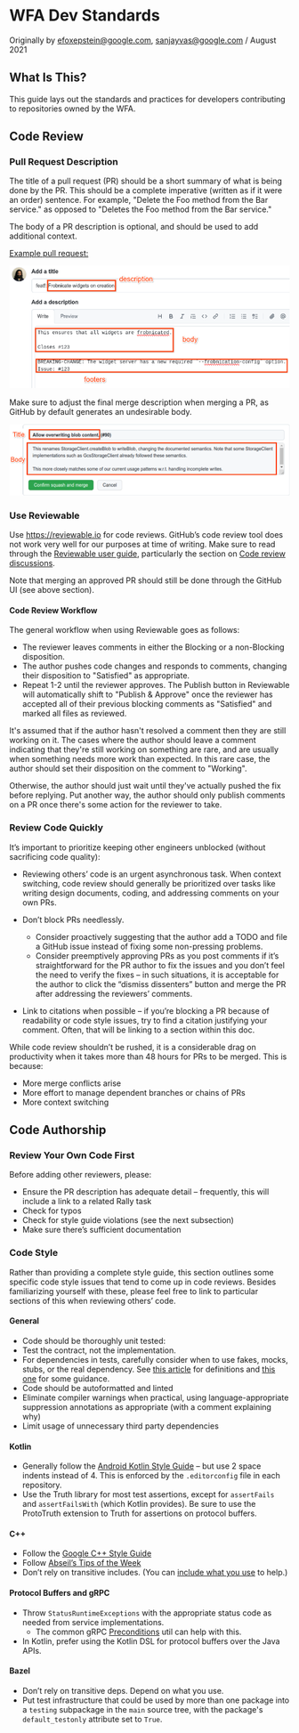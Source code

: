 # WFA Dev Standards
Originally by efoxepstein@google.com, sanjayvas@google.com / August 2021 

## What Is This?
This guide lays out the standards and practices for developers contributing to repositories owned by the WFA.

## Code Review
### Pull Request Description
The title of a pull request (PR) should be a short summary of what is being done by the PR. This should be a complete imperative (written as if it were an order) sentence. For example, "Delete the Foo method from the Bar service." as opposed to "Deletes the Foo method from the Bar service."

The body of a PR description is optional, and should be used to add additional context.

[Example pull request:](https://github.com/world-federation-of-advertisers/common-jvm/pull/90)

![example pull request body](dev-std-body-ex.png)

Make sure to adjust the final merge description when merging a PR, as GitHub by default generates an undesirable body.

![example pull request title+body](dev-std-title-body-ex.png)

### Use Reviewable
Use https://reviewable.io for code reviews. GitHub’s code review tool does not work very well for our purposes at time of writing. Make sure to read through the [Reviewable user guide](https://docs.reviewable.io/introduction.html), particularly the section on [Code review discussions](https://docs.reviewable.io/discussions.html).

Note that merging an approved PR should still be done through the GitHub UI (see above section).

#### Code Review Workflow
The general workflow when using Reviewable goes as follows:
  * The reviewer leaves comments in either the Blocking or a non-Blocking disposition.
  * The author pushes code changes and responds to comments, changing their disposition to "Satisfied" as appropriate.
  * Repeat 1-2 until the reviewer approves. The Publish button in Reviewable will automatically shift to "Publish & Approve" once the reviewer has accepted all of their previous blocking comments as "Satisfied" and marked all files as reviewed.

It's assumed that if the author hasn't resolved a comment then they are still working on it. The cases where the author should leave a comment indicating that they're still working on something are rare, and are usually when something needs more work than expected. In this rare case, the author should set their disposition on the comment to "Working".

Otherwise, the author should just wait until they've actually pushed the fix before replying. Put another way, the author should only publish comments on a PR once there's some action for the reviewer to take.

### Review Code Quickly
It’s important to prioritize keeping other engineers unblocked (without sacrificing code quality):

  * Reviewing others’ code is an urgent asynchronous task. When context switching, code review should generally be prioritized over tasks like writing design documents, coding, and addressing comments on your own PRs.


  * Don’t block PRs needlessly.
    * Consider proactively suggesting that the author add a TODO and file a GitHub issue instead of fixing some non-pressing problems.
    * Consider preemptively approving PRs as you post comments if it’s straightforward for the PR author to fix the issues and you don’t feel the need to verify the fixes – in such situations, it is acceptable for the author to click the “dismiss dissenters” button and merge the PR after addressing the reviewers’ comments.


  * Link to citations when possible – if you’re blocking a PR because of readability or code style issues, try to find a citation justifying your comment. Often, that will be linking to a section within this doc.

While code review shouldn’t be rushed, it is a considerable drag on productivity when it takes more than 48 hours for PRs to be merged. This is because:
  * More merge conflicts arise
  * More effort to manage dependent branches or chains of PRs
  * More context switching

## Code Authorship
### Review Your Own Code First
Before adding other reviewers, please:
  * Ensure the PR description has adequate detail – frequently, this will include a link to a related Rally task
  * Check for typos
  * Check for style guide violations (see the next subsection)
  * Make sure there’s sufficient documentation

### Code Style
Rather than providing a complete style guide, this section outlines some specific code style issues that tend to come up in code reviews. Besides familiarizing yourself with these, please feel free to link to particular sections of this when reviewing others’ code.

#### General
  * Code should be thoroughly unit tested:
  * Test the contract, not the implementation.
  * For dependencies in tests, carefully consider when to use fakes, mocks, stubs, or the real dependency. See [this article](https://testing.googleblog.com/2013/07/testing-on-toilet-know-your-test-doubles.html) for definitions and [this one](https://testing.googleblog.com/2013/05/testing-on-toilet-dont-overuse-mocks.html) for some guidance.
  * Code should be autoformatted and linted
  * Eliminate compiler warnings when practical, using language-appropriate suppression annotations as appropriate (with a comment explaining why)
  * Limit usage of unnecessary third party dependencies

#### Kotlin
  * Generally follow the [Android Kotlin Style Guide](https://developer.android.com/kotlin/style-guide) – but use 2 space indents instead of 4. This is enforced by the `.editorconfig` file in each repository.
  * Use the Truth library for most test assertions, except for `assertFails` and `assertFailsWith` (which Kotlin provides). Be sure to use the ProtoTruth extension to Truth for assertions on protocol buffers. 

#### C++
  * Follow the [Google C++ Style Guide](https://google.github.io/styleguide/cppguide.html)
  * Follow [Abseil’s Tips of the Week](http://abseil.io/tips)
  * Don’t rely on transitive includes. (You can [include what you use](https://include-what-you-use.org) to help.) 

#### Protocol Buffers and gRPC
  * Throw `StatusRuntimeExceptions` with the appropriate status code as needed from service implementations.
    * The common gRPC [Preconditions](https://github.com/world-federation-of-advertisers/common-jvm/blob/4145929d3fd862f4181fc0f545590284d7152f08/src/main/kotlin/org/wfanet/measurement/common/grpc/Preconditions.kt) util can help with this.
  * In Kotlin, prefer using the Kotlin DSL for protocol buffers over the Java APIs.

#### Bazel
  * Don’t rely on transitive deps. Depend on what you use.
  * Put test infrastructure that could be used by more than one package into a `testing` subpackage in the `main` source tree, with the package's `default_testonly` attribute set to `True`.

